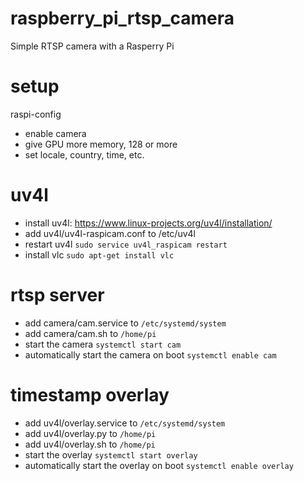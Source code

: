 # raspberry_pi_rtsp_camera
Simple RTSP camera with a Rasperry Pi

# setup
raspi-config
- enable camera
- give GPU more memory, 128 or more
- set locale, country, time, etc.

# uv4l
- install uv4l: https://www.linux-projects.org/uv4l/installation/
- add uv4l/uv4l-raspicam.conf to /etc/uv4l
- restart uv4l `sudo service uv4l_raspicam restart`
- install vlc `sudo apt-get install vlc`

# rtsp server
- add camera/cam.service to `/etc/systemd/system`
- add camera/cam.sh to `/home/pi`
- start the camera `systemctl start cam`
- automatically start the camera on boot `systemctl enable cam`

# timestamp overlay
- add uv4l/overlay.service to `/etc/systemd/system`
- add uv4l/overlay.py to `/home/pi`
- add uv4l/overlay.sh to `/home/pi`
- start the overlay `systemctl start overlay`
- automatically start the overlay on boot `systemctl enable overlay`
